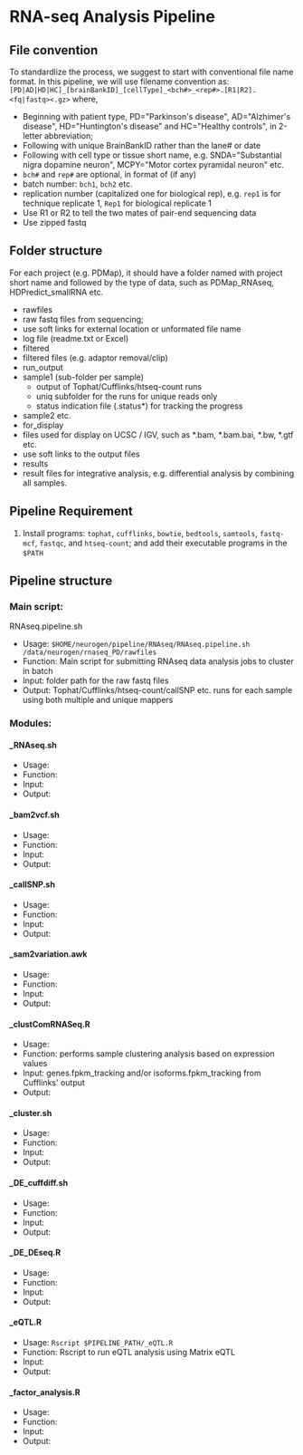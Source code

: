 RNA-seq Analysis Pipeline
=========================

File convention
---------------
To standardlize the process, we suggest to start with conventional file name format. In this pipeline, we will use filename convention as:
`[PD|AD|HD|HC]_[brainBankID]_[cellType]_<bch#>_<rep#>.[R1|R2].<fq|fastq><.gz>`
where,
- Beginning with patient type, PD="Parkinson's disease", AD="Alzhimer's disease", HD="Huntington's disease" and HC="Healthy controls", in 2-letter abbreviation;
- Following with unique BrainBankID rather than the lane# or date
- Following with cell type or tissue short name, e.g. SNDA="Substantial nigra dopamine neuron", MCPY="Motor cortex pyramidal neuron" etc.
- `bch#` and `rep#` are optional, in format of (if any) 
 - batch number: `bch1`, `bch2` etc.
 - replication number (capitalized one for biological rep), e.g. `rep1` is for technique replicate 1, `Rep1` for biological replicate 1
- Use R1 or R2 to tell the two mates of pair-end sequencing data
- Use zipped fastq

Folder structure
----------------
For each project (e.g. PDMap), it should have a folder named with project short name and followed by the type of data, such as PDMap_RNAseq, HDPredict_smallRNA etc. 
- rawfiles
 - raw fastq files from sequencing;
 - use soft links for external location or unformated file name
 - log file (readme.txt or Excel)
- filtered
 - filtered files (e.g. adaptor removal/clip)
- run_output 
 - sample1 (sub-folder per sample)
    - output of Tophat/Cufflinks/htseq-count runs
    - uniq subfolder for the runs for unique reads only
    - status indication file (.status*) for tracking the progress
 - sample2 etc. 
- for_display
 - files used for display on UCSC / IGV, such as *.bam, *.bam.bai, *.bw, *.gtf etc.
 - use soft links to the output files
- results
 - result files for integrative analysis, e.g. differential analysis by combining all samples. 
 
Pipeline Requirement
--------------------
1. Install programs: `tophat`, `cufflinks`, `bowtie`, `bedtools`, `samtools`, `fastq-mcf`, `fastqc`, and `htseq-count`; and add their executable programs in the `$PATH`

Pipeline structure
--------------
### Main script:
RNAseq.pipeline.sh
- Usage: `$HOME/neurogen/pipeline/RNAseq/RNAseq.pipeline.sh /data/neurogen/rnaseq_PD/rawfiles`
- Function: Main script for submitting RNAseq data analysis jobs to cluster in batch
- Input: folder path for the raw fastq files
- Output: Tophat/Cufflinks/htseq-count/callSNP etc. runs for each sample using both multiple and unique mappers

### Modules:
#### _RNAseq.sh
- Usage:
- Function:
- Input:
- Output:

#### _bam2vcf.sh
- Usage:
- Function:
- Input:
- Output:

#### _callSNP.sh
- Usage:
- Function:
- Input:
- Output:

#### _sam2variation.awk
- Usage:
- Function:
- Input:
- Output:

#### _clustComRNASeq.R
- Usage:
- Function: performs sample clustering analysis based on expression values
- Input: genes.fpkm_tracking and/or isoforms.fpkm_tracking from Cufflinks' output
- Output:


#### _cluster.sh
- Usage:
- Function:
- Input:
- Output:

#### _DE_cuffdiff.sh
- Usage:
- Function:
- Input:
- Output:

#### _DE_DEseq.R
- Usage:
- Function:
- Input:
- Output:

#### _eQTL.R
- Usage: `Rscript $PIPELINE_PATH/_eQTL.R`
- Function: Rscript to run eQTL analysis using Matrix eQTL
- Input:
- Output:

#### _factor_analysis.R
- Usage:
- Function:
- Input:
- Output:
